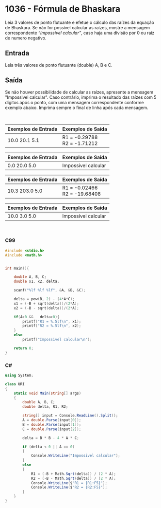 1036 - Fórmula de Bhaskara
==========================

Leia 3 valores de ponto flutuante e efetue o cálculo das raízes da equação de Bhaskara. Se não for possível calcular as raízes, mostre a mensagem correspondente _“Impossivel calcular”_, caso haja uma divisão por 0 ou raiz de numero negativo.

Entrada
-------

Leia três valores de ponto flutuante (double) A, B e C.

Saída
-----

Se não houver possibilidade de calcular as raízes, apresente a mensagem "Impossivel calcular". Caso contrário, imprima o resultado das raízes com 5 dígitos após o ponto, com uma mensagem correspondente conforme exemplo abaixo. Imprima sempre o final de linha após cada mensagem.

&nbsp;

| Exemplos de Entrada      | Exemplos de Saída                  |
|--------------------------|------------------------------------|
| 10.0 20.1 5.1            | R1 = -0.29788 <br/> R2 = -1.71212  |

| Exemplos de Entrada      | Exemplos de Saída                  |
|--------------------------|------------------------------------|
| 0.0 20.0 5.0             | Impossivel calcular                |

| Exemplos de Entrada      | Exemplos de Saída                  |
|--------------------------|------------------------------------|
| 10.3 203.0 5.0           | R1 = -0.02466 <br/> R2 = -19.68408 |

| Exemplos de Entrada      | Exemplos de Saída                  |
|--------------------------|------------------------------------|
| 10.0 3.0 5.0             | Impossivel calcular                |

&nbsp;

### C99

```c
#include <stdio.h>
#include <math.h>


int main(){

    double A, B, C;
    double x1, x2, delta;

    scanf("%lf %lf %lf", &A, &B, &C);

    delta = pow(B, 2) - (4*A*C);
    x1 = (-B + sqrt(delta))/(2*A);
    x2 = (-B - sqrt(delta))/(2*A);

    if(A>0 &&   delta>0){
        printf("R1 = %.5lf\n", x1);
        printf("R2 = %.5lf\n", x2);
    }
    else
        printf("Impossivel calcular\n");

    return 0;
}
```

### C#

```cs
using System;

class URI
{
    static void Main(string[] args)
    {
        double A, B, C;
        double delta, R1, R2;

        string[] input = Console.ReadLine().Split();
        A = double.Parse(input[0]);
        B = double.Parse(input[1]);
        C = double.Parse(input[2]);

        delta = B * B - 4 * A * C;

        if (delta < 0 || A == 0)
        {
            Console.WriteLine("Impossivel calcular");
        }
        else
        {
            R1 = (-B + Math.Sqrt(delta)) / (2 * A);
            R2 = (-B - Math.Sqrt(delta)) / (2 * A);
            Console.WriteLine($"R1 = {R1:F5}");
            Console.WriteLine($"R2 = {R2:F5}");
        }
    }
}
```
